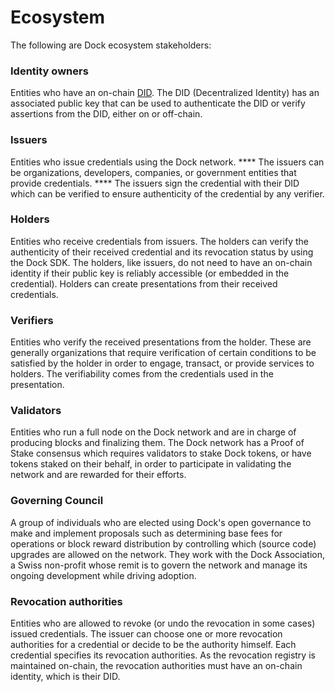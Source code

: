 # Ecosystem

The following are Dock ecosystem stakeholders:

### Identity owners

Entities who have an on-chain [DID](https://www.w3.org/TR/did-core/). The DID (Decentralized Identity) has an associated public key that can be used to authenticate the DID or verify assertions from the DID, either on or off-chain.

### Issuers

Entities who issue credentials using the Dock network. **** The issuers can be organizations, developers, companies, or government entities that provide credentials. **** The issuers sign the credential with their DID which can be verified to ensure authenticity of the credential by any verifier.

### Holders

Entities who receive credentials from issuers. The holders can verify the authenticity of their received credential and its revocation status by using the Dock SDK. The holders, like issuers, do not need to have an on-chain identity if their public key is reliably accessible (or embedded in the credential). Holders can create presentations from their received credentials.

### Verifiers

Entities who verify the received presentations from the holder. These are generally organizations that require verification of certain conditions to be satisfied by the holder in order to engage, transact, or provide services to holders. The verifiability comes from the credentials used in the presentation.

### Validators

Entities who run a full node on the Dock network and are in charge of producing blocks and finalizing them. The Dock network has a Proof of Stake consensus which requires validators to stake Dock tokens, or have tokens staked on their behalf, in order to participate in validating the network and are rewarded for their efforts.

### Governing Council

A group of individuals who are elected using Dock's open governance to make and implement proposals such as determining base fees for operations or block reward distribution by controlling which (source code) upgrades are allowed on the network. They work with the Dock Association, a Swiss non-profit whose remit is to govern the network and manage its ongoing development while driving adoption.

### Revocation authorities

Entities who are allowed to revoke (or undo the revocation in some cases) issued credentials. The issuer can choose one or more revocation authorities for a credential or decide to be the authority himself. Each credential specifies its revocation authorities. As the revocation registry is maintained on-chain, the revocation authorities must have an on-chain identity, which is their DID.

###

